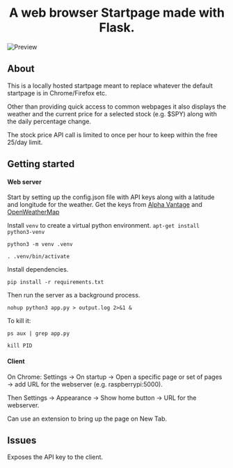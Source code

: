 


<h1 align="center">A web browser Startpage made with Flask. </h1>

![Preview](./docs/startpage.png)


## About

This is a locally hosted startpage meant to replace whatever the default startpage is in Chrome/Firefox etc. 

Other than providing quick access to common webpages it also displays the weather and the current price for a selected stock (e.g. $SPY) along with the daily percentage change.

The stock price API call is limited to once per hour to keep within the free 25/day limit. 

## Getting started

#### Web server
Start by setting up the config.json file with API keys along with a latitude and longitude for the weather. Get the keys from [Alpha Vantage](https://www.alphavantage.co/) and [OpenWeatherMap](https://openweathermap.org/api)

Install ```venv``` to create a virtual python environment.
```apt-get install python3-venv```

```python3 -m venv .venv```

```. .venv/bin/activate```

Install dependencies.

```pip install -r requirements.txt```

Then run the server as a background process.

```nohup python3 app.py > output.log 2>&1 &```

To kill it:

```ps aux | grep app.py```

```kill PID```

#### Client
On Chrome:
Settings -> On startup -> Open a specific page or set of pages -> add URL for the webserver (e.g. raspberrypi:5000).

Then Settings -> Appearance -> Show home button -> URL for the webserver.

Can use an extension to bring up the page on New Tab. 

## Issues

Exposes the API key to the client.
